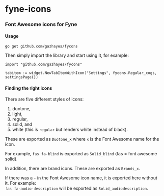 # fyne-icons

### Font Awesome icons for Fyne
#### Usage
`go get github.com/gazhayes/fycons`

Then simply import the library and start using it, for example:

```
import "github.com/gazhayes/fycons"

tabitem := widget.NewTabItemWithIcon("Settings", fycons.Regular_cogs, settingsPage())
```

#### Finding the right icons
There are five different styles of icons: 
1. duotone, 
2. light, 
3. regular, 
4. solid, and
5. white (this is `regular` but renders white instead of black).

These are exported as `Duotone_x` where `x` is the Font Awesome name for the icon.

For example, `fas fa-blind` is exported as `Solid_blind` (fas = font awesome solid).  

In addition, there are brand icons. These are exported as `Brands_x`.  

If there was a `-` in the Font Awesome icon name, it is exported here without it. For example:  
`fas fa-audio-description` will be exported as `Solid_audiodescription`.
